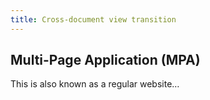 ```yaml
---
title: Cross-document view transition
---
```


## Multi-Page Application (MPA)

<aside>

This is also known as a regular website…

</aside>
